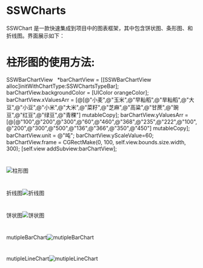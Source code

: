 # SSWCharts
SSWChart 是一款快速集成到项目中的图表框架，其中包含饼状图、条形图、和折线图。界面展示如下：
# 柱形图的使用方法:
SSWBarChartView   *barChartView = [[SSWBarChartView alloc]initWithChartType:SSWChartsTypeBar];
barChartView.backgroundColor = [UIColor orangeColor];
barChartView.xValuesArr = [@[@"小麦",@"玉米",@"早籼稻",@"旱籼稻",@"大豆",@"小豆",@"小米",@"大米",@"菜籽",@"芝麻",@"高粱",@"甘蔗",@"豌豆",@"红豆",@"绿豆",@"青稞"] mutableCopy];
barChartView.yValuesArr = [@[@"100",@"200",@"300",@"60",@"460",@"368",@"235",@"222",@"100",@"200",@"300",@"500",@"136",@"366",@"350",@"450"] mutableCopy];
barChartView.unit = @"吨";
barChartView.yScaleValue=60;
barChartView.frame = CGRectMake(0, 100, self.view.bounds.size.width, 300);
[self.view addSubview:barChartView];
#
![柱形图](https://raw.githubusercontent.com/wsslxt/SSWCharts/master/images/barChart.png)
#
折线图![折线图](https://raw.githubusercontent.com/wsslxt/SSWCharts/master/images/lineChart.png)
#
饼状图![饼状图](https://raw.githubusercontent.com/wsslxt/SSWCharts/master/images/pieChart.png)
#
mutipleBarChart![mutipleBarChart](https://raw.githubusercontent.com/wsslxt/SSWCharts/master/images/mutipleBar.png)
#
mutipleLineChart![mutipleLineChart](https://raw.githubusercontent.com/wsslxt/SSWCharts/master/images/mutipleLine.png)
